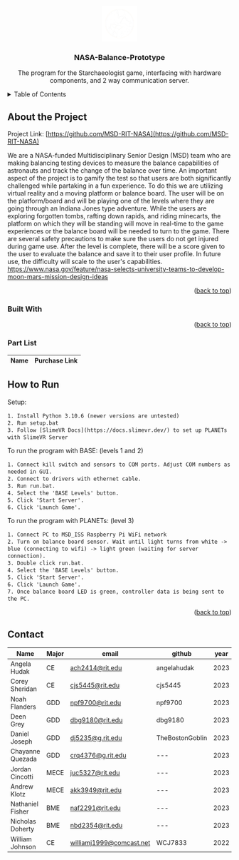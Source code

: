 <div id="top"></div>

<!-- PROJECT SHIELDS -->
<!--
*** I'm using markdown "reference style" links for readability.
*** Reference links are enclosed in brackets [ ] instead of parentheses ( ).
*** See the bottom of this document for the declaration of the reference variables
*** for contributors-url, forks-url, etc. This is an optional, concise syntax you may use.
*** https://www.markdownguide.org/basic-syntax/#reference-style-links
-->

<!-- PROJECT LOGO -->
<br />
<div align="center">
  <a href="">
    <img src="images/pcb_patch.png" alt="Logo" width="80" height="80">
  </a>

  <h3 align="center">NASA-Balance-Prototype</h3>

  <p align="center">
    The program for the Starchaeologist game, interfacing with hardware components, and 2 way communication server. 
  </p>
</div>

<!-- TABLE OF CONTENTS -->
<details>
  <summary>Table of Contents</summary>
  <ol>
    <li>
      <a href="#about-the-project">About The Project</a>
      <ul>
        <li><a href="#built-with">Built With</a></li>
        <li><a href="#Part List">Part List</a></li>
      </ul>
    </li>
    <li><a href="#How to Run">How to Run</a></li>
    <li><a href="#contact">Contact</a></li>
  </ol>
</details>



<!-- ABOUT THE PROJECT -->
## About the Project

Project Link: [https://github.com/MSD-RIT-NASA](https://github.com/MSD-RIT-NASA)

 We are a NASA-funded Multidisciplinary Senior Design (MSD) team who are making balancing testing devices to measure the balance capabilities of astronauts and track the change of the balance over time. An important aspect of the project is to gamify the test so that users are both significantly challenged while partaking in a fun experience. To do this we are utilizing virtual reality and a moving platform or balance board. The user will be on the platform/board and will be playing one of the levels where they are going through an Indiana Jones type adventure. While the users are exploring forgotten tombs, rafting down rapids, and riding minecarts, the platform on which they will be standing will move in real-time to the game experiences or the balance board will be needed to turn to the game. There are several safety precautions to make sure the users do not get injured during game use. After the level is complete, there will be a score given to the user to evaluate the balance and save it to their user profile. In future use, the difficulty will scale to the user's capabilities. https://www.nasa.gov/feature/nasa-selects-university-teams-to-develop-moon-mars-mission-design-ideas


<p align="right">(<a href="#top">back to top</a>)</p>



### Built With



<p align="right">(<a href="#top">back to top</a>)</p>



<!-- Component List -->
### Part List

Name | Purchase Link
--- | ---



<!-- How to Run the program -->
## How to Run

Setup: 

    1. Install Python 3.10.6 (newer versions are untested)
    2. Run setup.bat   
    3. Follow [SlimeVR Docs](https://docs.slimevr.dev/) to set up PLANETs with SlimeVR Server

To run the program with BASE: (levels 1 and 2)

    1. Connect kill switch and sensors to COM ports. Adjust COM numbers as needed in GUI.   
    2. Connect to drivers with ethernet cable.
    3. Run run.bat.
    4. Select the 'BASE Levels' button.
    5. Click 'Start Server'.
    6. Click 'Launch Game'. 

To run the program with PLANETs: (level 3)

    1. Connect PC to MSD_ISS Raspberry Pi WiFi network
    2. Turn on balance board sensor. Wait until light turns from white -> blue (connecting to wifi) -> light green (waiting for server connection). 
    3. Double click run.bat.
    4. Select the 'BASE Levels' button.
    5. Click 'Start Server'.
    6. Click 'Launch Game'. 
    7. Once balance board LED is green, controller data is being sent to the PC.

<p align="right">(<a href="#top">back to top</a>)</p>

<!-- CONTACT -->
## Contact

Name | Major | email | github | year
--- | --- | --- | --- | ---
Angela Hudak | CE | ach2414@rit.edu | angelahudak | 2023
Corey Sheridan | CE | cjs5445@rit.edu | cjs5445 | 2023
Noah Flanders | GDD | npf9700@rit.edu | npf9700 | 2023
Deen Grey | GDD | dbg9180@rit.edu | dbg9180 | 2023
Daniel Joseph | GDD | dj5235@g.rit.edu | TheBostonGoblin | 2023
Chayanne Quezada | GDD | crq4376@g.rit.edu | --- | 2023
Jordan Cincotti | MECE | juc5327@rit.edu | --- | 2023
Andrew Klotz | MECE | akk3949@rit.edu | --- | 2023
Nathaniel Fisher | BME | naf2291@rit.edu | --- | 2023
Nicholas Doherty | BME | nbd2354@rit.edu | --- | 2023
William Johnson | CE | williamj1999@comcast.net | WCJ7833 | 2022


<!-- MARKDOWN LINKS & IMAGES -->
<!-- https://www.markdownguide.org/basic-syntax/#reference-style-links -->

[block-diagram]: images/block_diagram.png
[schematic]: images/schematic.png
[front-3dview]: images/front_v1.PNG
[back-3dview]: images/back_v1.PNG



